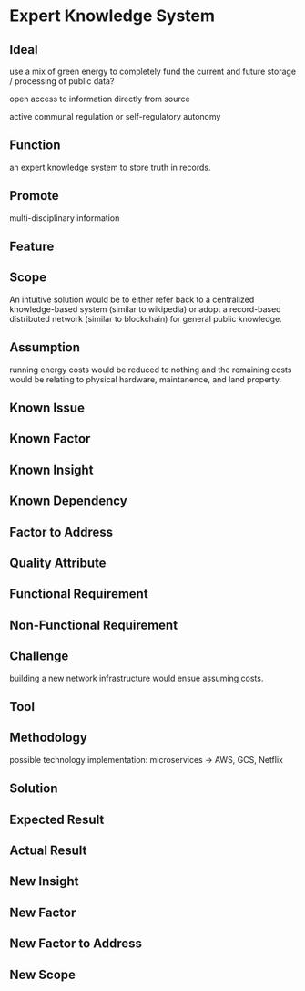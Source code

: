 # Expert Knowledge System

## Ideal

use a mix of green energy to completely fund the current and future storage / processing of public data?

open access to information directly from source

active communal regulation or self-regulatory autonomy

## Function

an expert knowledge system to store truth in records.

## Promote

multi-disciplinary information

## Feature

## Scope

An intuitive solution would be to either refer back to a centralized knowledge-based system \(similar to wikipedia\) or adopt a record-based distributed network \(similar to blockchain\) for general public knowledge.

## Assumption

running energy costs would be reduced to nothing and the remaining costs would be relating to physical hardware, maintanence, and land property.

## Known Issue

## Known Factor

## Known Insight

## Known Dependency

## Factor to Address

## Quality Attribute

## Functional Requirement

## Non-Functional Requirement

## Challenge

building a new network infrastructure would ensue assuming costs.

## Tool

## Methodology

possible technology implementation: microservices -&gt; AWS, GCS, Netflix

## Solution

## Expected Result

## Actual Result

## New Insight

## New Factor

## New Factor to Address

## New Scope

